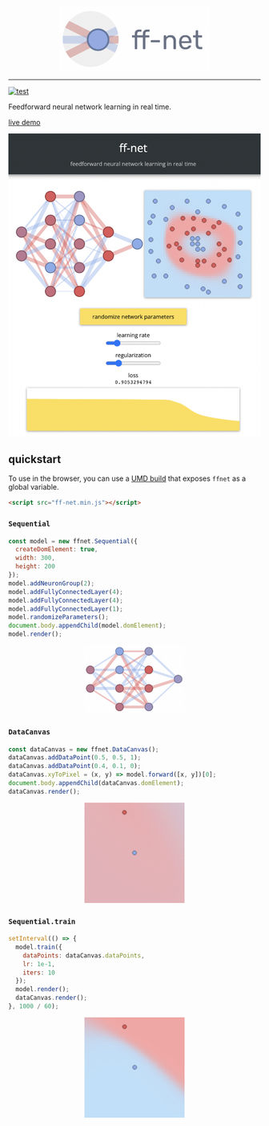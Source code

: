 <div align="center">
  <img src="media/logo.png" width="300px">
</div>

---

[![test](https://github.com/juniorrojas/ff-net/actions/workflows/test.yml/badge.svg)](https://github.com/juniorrojas/ff-net/actions/workflows/test.yml)

Feedforward neural network learning in real time.

[live demo](http://juniorrojas.github.io/ff-net)

<div align="center">
  <img src="media/screenshot.png" width="650px">
</div>

## quickstart

To use in the browser, you can use a [UMD build](./build/ff-net.min.js) that exposes `ffnet` as a global variable.

```html
<script src="ff-net.min.js"></script>
```

### `Sequential`

```js
const model = new ffnet.Sequential({
  createDomElement: true,
  width: 300,
  height: 200
});
model.addNeuronGroup(2);
model.addFullyConnectedLayer(4);
model.addFullyConnectedLayer(4);
model.addFullyConnectedLayer(1);
model.randomizeParameters();
document.body.appendChild(model.domElement);
model.render();
```

<div align="center">
  <img src="media/sequential.png" width="200px"></img>
</div>

### `DataCanvas`

```js
const dataCanvas = new ffnet.DataCanvas();
dataCanvas.addDataPoint(0.5, 0.5, 1);
dataCanvas.addDataPoint(0.4, 0.1, 0);
dataCanvas.xyToPixel = (x, y) => model.forward([x, y])[0];
document.body.appendChild(dataCanvas.domElement);
dataCanvas.render();
```

<div align="center">
  <img src="media/datacanvas.png" width="200px"></img>
</div>


### `Sequential.train`

```js
setInterval(() => {
  model.train({
    dataPoints: dataCanvas.dataPoints,
    lr: 1e-1,
    iters: 10
  });
  model.render();
  dataCanvas.render();
}, 1000 / 60);
```

<div align="center">
  <img src="media/training.png" width="200px"></img>
</div>
